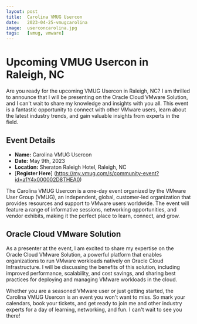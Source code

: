 ```yaml
---
layout: post
title:  Carolina VMUG Usercon
date:   2023-04-25-vmugcarolina
image:  userconcarolina.jpg
tags:   [vmug, vmware]
---
```


# Upcoming VMUG Usercon in Raleigh, NC

Are you ready for the upcoming VMUG Usercon in Raleigh, NC? I am thrilled to announce that I will be presenting on the Oracle Cloud VMware Solution, and I can't wait to share my knowledge and insights with you all. This event is a fantastic opportunity to connect with other VMware users, learn about the latest industry trends, and gain valuable insights from experts in the field.

## Event Details

- **Name:** Carolina VMUG Usercon
- **Date:** May 9th, 2023
- **Location:** Sheraton Raleigh Hotel, Raleigh, NC
- [**Register Here**] (https://my.vmug.com/s/community-event?id=a1Y4x000002D8THEA0)

The Carolina VMUG Usercon is a one-day event organized by the VMware User Group (VMUG), an independent, global, customer-led organization that provides resources and support to VMware users worldwide. The event will feature a range of informative sessions, networking opportunities, and vendor exhibits, making it the perfect place to learn, connect, and grow.

## Oracle Cloud VMware Solution

As a presenter at the event, I am excited to share my expertise on the Oracle Cloud VMware Solution, a powerful platform that enables organizations to run VMware workloads natively on Oracle Cloud Infrastructure. I will be discussing the benefits of this solution, including improved performance, scalability, and cost savings, and sharing best practices for deploying and managing VMware workloads in the cloud.

Whether you are a seasoned VMware user or just getting started, the Carolina VMUG Usercon is an event you won't want to miss. So mark your calendars, book your tickets, and get ready to join me and other industry experts for a day of learning, networking, and fun. I can't wait to see you there!
